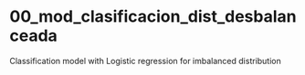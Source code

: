 # 00_mod_clasificacion_dist_desbalanceada
Classification model with Logistic regression for imbalanced distribution
